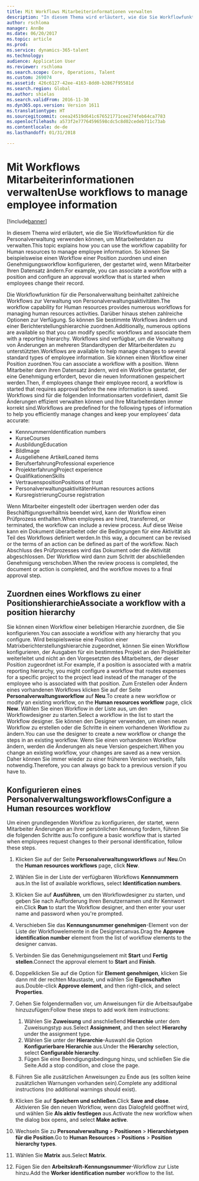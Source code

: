 ```yaml
---
title: Mit Workflows Mitarbeiterinformationen verwalten
description: "In diesem Thema wird erläutert, wie die Sie Workflowfunktion für die Personalverwaltung verwenden können, um Mitarbeiterdaten zu verwalten. So können Sie beispielsweise einen Workflow einer Position zuordnen und einen Genehmigungsworkflow konfigurieren, der gestartet wird, wenn Mitarbeiter Ihren Datensatz ändern."
author: rschloma
manager: AnnBe
ms.date: 06/20/2017
ms.topic: article
ms.prod: 
ms.service: dynamics-365-talent
ms.technology: 
audience: Application User
ms.reviewer: rschloma
ms.search.scope: Core, Operations, Talent
ms.custom: 269074
ms.assetid: 426c6127-42ee-4163-8dd0-b2867f95581d
ms.search.region: Global
ms.author: shielas
ms.search.validFrom: 2016-11-30
ms.dyn365.ops.version: Version 1611
ms.translationtype: HT
ms.sourcegitcommit: ceea24519d641c676521771cee274feb64ca7783
ms.openlocfilehash: a573f2e77764596598cdc5c8d02cedeb711c73ab
ms.contentlocale: de-de
ms.lasthandoff: 01/31/2018

---
```


# <a name="use-workflows-to-manage-employee-information"></a><span data-ttu-id="4e047-104">Mit Workflows Mitarbeiterinformationen verwalten</span><span class="sxs-lookup"><span data-stu-id="4e047-104">Use workflows to manage employee information</span></span>

[!include[banner](includes/banner.md)]


<span data-ttu-id="4e047-105">In diesem Thema wird erläutert, wie die Sie Workflowfunktion für die Personalverwaltung verwenden können, um Mitarbeiterdaten zu verwalten.</span><span class="sxs-lookup"><span data-stu-id="4e047-105">This topic explains how you can use the workflow capability for Human resources to manage employee information.</span></span> <span data-ttu-id="4e047-106">So können Sie beispielsweise einen Workflow einer Position zuordnen und einen Genehmigungsworkflow konfigurieren, der gestartet wird, wenn Mitarbeiter Ihren Datensatz ändern.</span><span class="sxs-lookup"><span data-stu-id="4e047-106">For example, you can associate a workflow with a position and configure an approval workflow that is started when employees change their record.</span></span>

<span data-ttu-id="4e047-107">Die Workflowfunktion für die Personalverwaltung beinhaltet zahlreiche Workflows zur Verwaltung von Personalverwaltungsaktivitäten.</span><span class="sxs-lookup"><span data-stu-id="4e047-107">The workflow capability for Human resources provides numerous workflows for managing human resources activities.</span></span> <span data-ttu-id="4e047-108">Darüber hinaus stehen zahlreiche Optionen zur Verfügung. So können Sie bestimmte Workflows ändern und einer Berichterstellungshierarchie zuordnen.</span><span class="sxs-lookup"><span data-stu-id="4e047-108">Additionally, numerous options are available so that you can modify specific workflows and associate them with a reporting hierarchy.</span></span> <span data-ttu-id="4e047-109">Workflows sind verfügbar, um die Verwaltung von Änderungen an mehreren Standardtypen der Mitarbeiterdaten zu unterstützten.</span><span class="sxs-lookup"><span data-stu-id="4e047-109">Workflows are available to help manage changes to several standard types of employee information.</span></span> <span data-ttu-id="4e047-110">Sie können einen Workflow einer Position zuordnen.</span><span class="sxs-lookup"><span data-stu-id="4e047-110">You can associate a workflow with a position.</span></span> <span data-ttu-id="4e047-111">Wenn Mitarbeiter dann ihren Datensatz ändern, wird ein Workflow gestartet, der eine Genehmigung erfordert, bevor die neuen Informationen gespeichert werden.</span><span class="sxs-lookup"><span data-stu-id="4e047-111">Then, if employees change their employee record, a workflow is started that requires approval before the new information is saved.</span></span> <span data-ttu-id="4e047-112">Workflows sind für die folgenden Informationsarten vordefiniert, damit Sie Änderungen effizient verwalten können und Ihre Mitarbeiterdaten immer korrekt sind.</span><span class="sxs-lookup"><span data-stu-id="4e047-112">Workflows are predefined for the following types of information to help you efficiently manage changes and keep your employees’ data accurate:</span></span>

-   <span data-ttu-id="4e047-113">Kennnummern</span><span class="sxs-lookup"><span data-stu-id="4e047-113">Identification numbers</span></span>
-   <span data-ttu-id="4e047-114">Kurse</span><span class="sxs-lookup"><span data-stu-id="4e047-114">Courses</span></span>
-   <span data-ttu-id="4e047-115">Ausbildung</span><span class="sxs-lookup"><span data-stu-id="4e047-115">Education</span></span>
-   <span data-ttu-id="4e047-116">Bild</span><span class="sxs-lookup"><span data-stu-id="4e047-116">Image</span></span>
-   <span data-ttu-id="4e047-117">Ausgeliehene Artikel</span><span class="sxs-lookup"><span data-stu-id="4e047-117">Loaned items</span></span>
-   <span data-ttu-id="4e047-118">Berufserfahrung</span><span class="sxs-lookup"><span data-stu-id="4e047-118">Professional experience</span></span>
-   <span data-ttu-id="4e047-119">Projekterfahrung</span><span class="sxs-lookup"><span data-stu-id="4e047-119">Project experience</span></span>
-   <span data-ttu-id="4e047-120">Qualifikationen</span><span class="sxs-lookup"><span data-stu-id="4e047-120">Skills</span></span>
-   <span data-ttu-id="4e047-121">Vertrauensposition</span><span class="sxs-lookup"><span data-stu-id="4e047-121">Positions of trust</span></span>
-   <span data-ttu-id="4e047-122">Personalverwaltungsaktivitäten</span><span class="sxs-lookup"><span data-stu-id="4e047-122">Human resources actions</span></span>
-   <span data-ttu-id="4e047-123">Kursregistrierung</span><span class="sxs-lookup"><span data-stu-id="4e047-123">Course registration</span></span>

<span data-ttu-id="4e047-124">Wenn Mitarbeiter eingestellt oder übertragen werden oder das Beschäftigungsverhältnis beendet wird, kann der Workflow einen Prüfprozess enthalten.</span><span class="sxs-lookup"><span data-stu-id="4e047-124">When employees are hired, transferred, or terminated, the workflow can include a review process.</span></span> <span data-ttu-id="4e047-125">Auf diese Weise kann ein Dokument überarbeitet oder die Bedingungen für eine Aktivität als Teil des Workflows definiert werden.</span><span class="sxs-lookup"><span data-stu-id="4e047-125">In this way, a document can be revised or the terms of an action can be defined as part of the workflow.</span></span> <span data-ttu-id="4e047-126">Nach Abschluss des Prüfprozesses wird das Dokument oder die Aktivität abgeschlossen. Der Workflow wird dann zum Schritt der abschließenden Genehmigung verschoben.</span><span class="sxs-lookup"><span data-stu-id="4e047-126">When the review process is completed, the document or action is completed, and the workflow moves to a final approval step.</span></span>

## <a name="associate-a-workflow-with-a-position-hierarchy"></a><span data-ttu-id="4e047-127">Zuordnen eines Workflows zu einer Positionshierarchie</span><span class="sxs-lookup"><span data-stu-id="4e047-127">Associate a workflow with a position hierarchy</span></span>
<span data-ttu-id="4e047-128">Sie können einen Workflow einer beliebigen Hierarchie zuordnen, die Sie konfigurieren.</span><span class="sxs-lookup"><span data-stu-id="4e047-128">You can associate a workflow with any hierarchy that you configure.</span></span> <span data-ttu-id="4e047-129">Wird beispielsweise eine Position einer Matrixberichterstellungshierarchie zugeordnet, können Sie einen Workflow konfigurieren, der Ausgaben für ein bestimmtes Projekt an den Projektleiter weiterleitet und nicht an den Vorgesetzten des Mitarbeiters, der dieser Position zugeordnet ist.</span><span class="sxs-lookup"><span data-stu-id="4e047-129">For example, if a position is associated with a matrix reporting hierarchy, you might configure a workflow that routes expenses for a specific project to the project lead instead of the manager of the employee who is associated with that position.</span></span> <span data-ttu-id="4e047-130">Zum Erstellen oder Ändern eines vorhandenen Workflows klicken Sie auf der Seite **Personalverwaltungsworkflow** auf **Neu**.</span><span class="sxs-lookup"><span data-stu-id="4e047-130">To create a new workflow or modify an existing workflow, on the **Human resources workflow** page, click **New**.</span></span> <span data-ttu-id="4e047-131">Wählen Sie einen Workflow in der Liste aus, um den Workflowdesigner zu starten.</span><span class="sxs-lookup"><span data-stu-id="4e047-131">Select a workflow in the list to start the Workflow designer.</span></span> <span data-ttu-id="4e047-132">Sie können den Designer verwenden, um einen neuen Workflow zu erstellen oder die Schritte in einem vorhandenen Workflow zu ändern.</span><span class="sxs-lookup"><span data-stu-id="4e047-132">You can use the designer to create a new workflow or change the steps in an existing workflow.</span></span> <span data-ttu-id="4e047-133">Wenn Sie einen vorhandenen Workflow ändern, werden die Änderungen als neue Version gespeichert.</span><span class="sxs-lookup"><span data-stu-id="4e047-133">When you change an existing workflow, your changes are saved as a new version.</span></span> <span data-ttu-id="4e047-134">Daher können Sie immer wieder zu einer früheren Version wechseln, falls notwendig.</span><span class="sxs-lookup"><span data-stu-id="4e047-134">Therefore, you can always go back to a previous version if you have to.</span></span>

## <a name="configure-a-human-resources-workflow"></a><span data-ttu-id="4e047-135">Konfigurieren eines Personalverwaltungsworkflows</span><span class="sxs-lookup"><span data-stu-id="4e047-135">Configure a Human resources workflow</span></span>
<span data-ttu-id="4e047-136">Um einen grundlegenden Workflow zu konfigurieren, der startet, wenn Mitarbeiter Änderungen an ihrer persönlichen Kennung fordern, führen Sie die folgenden Schritte aus:</span><span class="sxs-lookup"><span data-stu-id="4e047-136">To configure a basic workflow that is started when employees request changes to their personal identification, follow these steps.</span></span>

1.  <span data-ttu-id="4e047-137">Klicken Sie auf der Seite **Personalverwaltungsworkflows** auf **Neu**.</span><span class="sxs-lookup"><span data-stu-id="4e047-137">On the **Human resources workflows** page, click **New**.</span></span>
2.  <span data-ttu-id="4e047-138">Wählen Sie in der Liste der verfügbaren Workflows **Kennnummern** aus.</span><span class="sxs-lookup"><span data-stu-id="4e047-138">In the list of available workflows, select **Identification numbers**.</span></span>
3.  <span data-ttu-id="4e047-139">Klicken Sie auf **Ausführen**, um den Workflowdesigner zu starten, und geben Sie nach Aufforderung Ihren Benutzernamen und Ihr Kennwort ein.</span><span class="sxs-lookup"><span data-stu-id="4e047-139">Click **Run** to start the Workflow designer, and then enter your user name and password when you're prompted.</span></span>
4.  <span data-ttu-id="4e047-140">Verschieben Sie das **Kennungsnummer genehmigen**-Element von der Liste der Workflowelemente in die Designercanvas.</span><span class="sxs-lookup"><span data-stu-id="4e047-140">Drag the **Approve identification number** element from the list of workflow elements to the designer canvas.</span></span>
5.  <span data-ttu-id="4e047-141">Verbinden Sie das Genehmigungselement mit **Start** und **Fertig stellen**.</span><span class="sxs-lookup"><span data-stu-id="4e047-141">Connect the approval element to **Start** and **Finish**.</span></span>
6.  <span data-ttu-id="4e047-142">Doppelklicken Sie auf die Option für **Element genehmigen**, klicken Sie dann mit der rechten Maustaste, und wählen Sie **Eigenschaften** aus.</span><span class="sxs-lookup"><span data-stu-id="4e047-142">Double-click **Approve element**, and then right-click, and select **Properties**.</span></span>
7.  <span data-ttu-id="4e047-143">Gehen Sie folgendermaßen vor, um Anweisungen für die Arbeitsaufgabe hinzuzufügen:</span><span class="sxs-lookup"><span data-stu-id="4e047-143">Follow these steps to add work item instructions:</span></span>
    1.  <span data-ttu-id="4e047-144">Wählen Sie **Zuweisung** und anschließend **Hierarchie** unter dem Zuweisungstyp aus.</span><span class="sxs-lookup"><span data-stu-id="4e047-144">Select **Assignment**, and then select **Hierarchy** under the assignment type.</span></span>
    2.  <span data-ttu-id="4e047-145">Wählen Sie unter der **Hierarchie**-Auswahl die Option **Konfigurierbare Hierarchie** aus.</span><span class="sxs-lookup"><span data-stu-id="4e047-145">Under the **Hierarchy** selection, select **Configurable hierarchy**.</span></span>
    3.  <span data-ttu-id="4e047-146">Fügen Sie eine Beendigungsbedingung hinzu, und schließen Sie die Seite.</span><span class="sxs-lookup"><span data-stu-id="4e047-146">Add a stop condition, and close the page.</span></span>

8.  <span data-ttu-id="4e047-147">Führen Sie alle zusätzlichen Anweisungen zu Ende aus (es sollten keine zusätzlichen Warnungen vorhanden sein).</span><span class="sxs-lookup"><span data-stu-id="4e047-147">Complete any additional instructions (no additional warnings should exist).</span></span>
9.  <span data-ttu-id="4e047-148">Klicken Sie auf **Speichern und schließen**.</span><span class="sxs-lookup"><span data-stu-id="4e047-148">Click **Save and close**.</span></span> <span data-ttu-id="4e047-149">Aktivieren Sie den neuen Workflow, wenn das Dialogfeld geöffnet wird, und wählen Sie **Als aktiv festlegen** aus.</span><span class="sxs-lookup"><span data-stu-id="4e047-149">Activate the new workflow when the dialog box opens, and select **Make active**.</span></span>
10. <span data-ttu-id="4e047-150">Wechseln Sie zu **Personalverwaltung** &gt; **Positionen** &gt; **Hierarchietypen für die Position**.</span><span class="sxs-lookup"><span data-stu-id="4e047-150">Go to **Human Resources** &gt; **Positions** &gt; **Position hierarchy types**.</span></span>
11. <span data-ttu-id="4e047-151">Wählen Sie **Matrix** aus.</span><span class="sxs-lookup"><span data-stu-id="4e047-151">Select **Matrix**.</span></span>
12. <span data-ttu-id="4e047-152">Fügen Sie den **Arbeitskraft-Kennungsnummer**-Workflow zur Liste hinzu.</span><span class="sxs-lookup"><span data-stu-id="4e047-152">Add the **Worker identification number** workflow to the list.</span></span>





